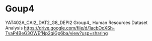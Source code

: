 # Goup4
YAT402A_CAI2_DAT2_G8_DEPI2  Group4_  Human Resources Dataset Analysis
https://drive.google.com/file/d/1acbOoXSh-TvaP4BeG3OWEfNp2qiGp6ba/view?usp=sharing
